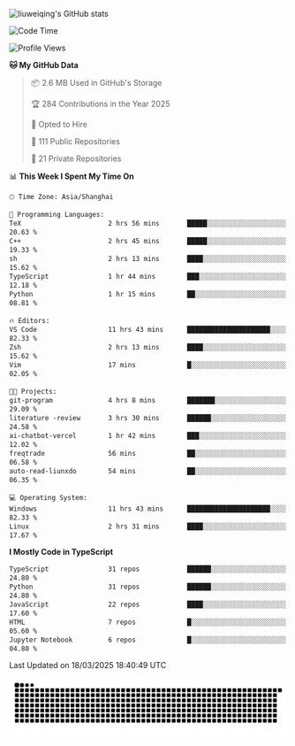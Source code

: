 ![liuweiqing's GitHub stats](https://github-readme-stats.vercel.app/api?username=14790897&show_icons=true&locale=cn&include_all_commits=true&count_private=true)

<!--START_SECTION:waka-->
![Code Time](http://img.shields.io/badge/Code%20Time-2%2C013%20hrs%2014%20mins-blue)

![Profile Views](http://img.shields.io/badge/Profile%20Views-21-blue)

**🐱 My GitHub Data** 

> 📦 2.6 MB Used in GitHub's Storage 
 > 
> 🏆 284 Contributions in the Year 2025
 > 
> 💼 Opted to Hire
 > 
> 📜 111 Public Repositories 
 > 
> 🔑 21 Private Repositories 
 > 
📊 **This Week I Spent My Time On** 

```text
🕑︎ Time Zone: Asia/Shanghai

💬 Programming Languages: 
TeX                      2 hrs 56 mins       █████░░░░░░░░░░░░░░░░░░░░   20.63 % 
C++                      2 hrs 45 mins       █████░░░░░░░░░░░░░░░░░░░░   19.33 % 
sh                       2 hrs 13 mins       ████░░░░░░░░░░░░░░░░░░░░░   15.62 % 
TypeScript               1 hr 44 mins        ███░░░░░░░░░░░░░░░░░░░░░░   12.18 % 
Python                   1 hr 15 mins        ██░░░░░░░░░░░░░░░░░░░░░░░   08.81 % 

🔥 Editors: 
VS Code                  11 hrs 43 mins      █████████████████████░░░░   82.33 % 
Zsh                      2 hrs 13 mins       ████░░░░░░░░░░░░░░░░░░░░░   15.62 % 
Vim                      17 mins             █░░░░░░░░░░░░░░░░░░░░░░░░   02.05 % 

🐱‍💻 Projects: 
git-program              4 hrs 8 mins        ███████░░░░░░░░░░░░░░░░░░   29.09 % 
literature -review       3 hrs 30 mins       ██████░░░░░░░░░░░░░░░░░░░   24.58 % 
ai-chatbot-vercel        1 hr 42 mins        ███░░░░░░░░░░░░░░░░░░░░░░   12.02 % 
freqtrade                56 mins             ██░░░░░░░░░░░░░░░░░░░░░░░   06.58 % 
auto-read-liunxdo        54 mins             ██░░░░░░░░░░░░░░░░░░░░░░░   06.35 % 

💻 Operating System: 
Windows                  11 hrs 43 mins      █████████████████████░░░░   82.33 % 
Linux                    2 hrs 31 mins       ████░░░░░░░░░░░░░░░░░░░░░   17.67 % 
```

**I Mostly Code in TypeScript** 

```text
TypeScript               31 repos            ██████░░░░░░░░░░░░░░░░░░░   24.80 % 
Python                   31 repos            ██████░░░░░░░░░░░░░░░░░░░   24.80 % 
JavaScript               22 repos            ████░░░░░░░░░░░░░░░░░░░░░   17.60 % 
HTML                     7 repos             █░░░░░░░░░░░░░░░░░░░░░░░░   05.60 % 
Jupyter Notebook         6 repos             █░░░░░░░░░░░░░░░░░░░░░░░░   04.80 % 
```




 Last Updated on 18/03/2025 18:40:49 UTC
<!--END_SECTION:waka-->

<picture>
  <source media="(prefers-color-scheme: dark)" srcset="https://raw.githubusercontent.com/14790897/14790897/output/github-contribution-grid-snake-dark.svg" />
  <source media="(prefers-color-scheme: light)" srcset="https://raw.githubusercontent.com/14790897/14790897/output/github-contribution-grid-snake.svg" />
  <img alt="github-snake" src="https://raw.githubusercontent.com/14790897/14790897/output/github-contribution-grid-snake.svg" />
</picture>
